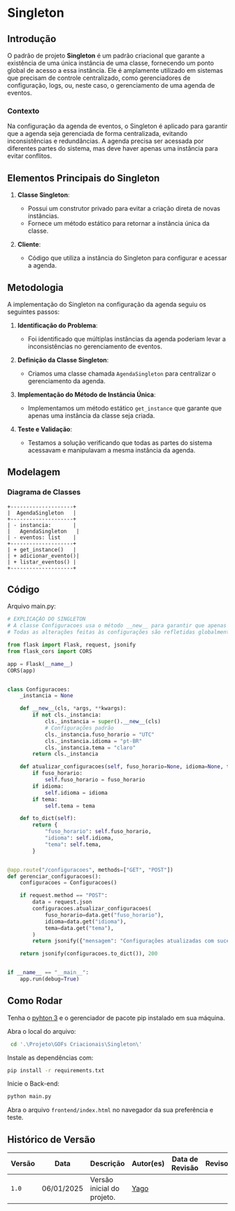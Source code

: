 # Singleton

## Introdução

O padrão de projeto **Singleton** é um padrão criacional que garante a existência de uma única instância de uma classe, fornecendo um ponto global de acesso a essa instância. Ele é amplamente utilizado em sistemas que precisam de controle centralizado, como gerenciadores de configuração, logs, ou, neste caso, o gerenciamento de uma agenda de eventos.

### Contexto

Na configuração da agenda de eventos, o Singleton é aplicado para garantir que a agenda seja gerenciada de forma centralizada, evitando inconsistências e redundâncias. A agenda precisa ser acessada por diferentes partes do sistema, mas deve haver apenas uma instância para evitar conflitos.

## Elementos Principais do Singleton

1. **Classe Singleton**:
   - Possui um construtor privado para evitar a criação direta de novas instâncias.
   - Fornece um método estático para retornar a instância única da classe.

2. **Cliente**:
   - Código que utiliza a instância do Singleton para configurar e acessar a agenda.

## Metodologia

A implementação do Singleton na configuração da agenda seguiu os seguintes passos:

1. **Identificação do Problema**:
   - Foi identificado que múltiplas instâncias da agenda poderiam levar a inconsistências no gerenciamento de eventos.

2. **Definição da Classe Singleton**:
   - Criamos uma classe chamada `AgendaSingleton` para centralizar o gerenciamento da agenda.

3. **Implementação do Método de Instância Única**:
   - Implementamos um método estático `get_instance` que garante que apenas uma instância da classe seja criada.

4. **Teste e Validação**:
   - Testamos a solução verificando que todas as partes do sistema acessavam e manipulavam a mesma instância da agenda.

## Modelagem

### Diagrama de Classes

```plaintext
+--------------------+
|  AgendaSingleton   |
+--------------------+
| - instancia:       |
|   AgendaSingleton   |
| - eventos: list    |
+--------------------+
| + get_instance()   |
| + adicionar_evento()|
| + listar_eventos() |
+--------------------+
```

## Código

Arquivo main.py:
```python
# EXPLICAÇÃO DO SINGLETON
# A classe Configuracoes usa o método __new__ para garantir que apenas uma instância será criada durante a execução da aplicação.
# Todas as alterações feitas às configurações são refletidas globalmente, mantendo a consistência no uso da agenda.

from flask import Flask, request, jsonify
from flask_cors import CORS

app = Flask(__name__)
CORS(app)


class Configuracoes:
    _instancia = None

    def __new__(cls, *args, **kwargs):
        if not cls._instancia:
            cls._instancia = super().__new__(cls)
            # Configurações padrão
            cls._instancia.fuso_horario = "UTC"
            cls._instancia.idioma = "pt-BR"
            cls._instancia.tema = "claro"
        return cls._instancia

    def atualizar_configuracoes(self, fuso_horario=None, idioma=None, tema=None):
        if fuso_horario:
            self.fuso_horario = fuso_horario
        if idioma:
            self.idioma = idioma
        if tema:
            self.tema = tema

    def to_dict(self):
        return {
            "fuso_horario": self.fuso_horario,
            "idioma": self.idioma,
            "tema": self.tema,
        }


@app.route("/configuracoes", methods=["GET", "POST"])
def gerenciar_configuracoes():
    configuracoes = Configuracoes()

    if request.method == "POST":
        data = request.json
        configuracoes.atualizar_configuracoes(
            fuso_horario=data.get("fuso_horario"),
            idioma=data.get("idioma"),
            tema=data.get("tema"),
        )
        return jsonify({"mensagem": "Configurações atualizadas com sucesso!"}), 200

    return jsonify(configuracoes.to_dict()), 200


if __name__ == "__main__":
    app.run(debug=True)
```

## Como Rodar

Tenha o [pyhton 3](https://www.python.org/downloads/) e o gerenciador de pacote pip instalado em sua máquina.

Abra o local do arquivo:
```bash
 cd '.\Projeto\GOFs Criacionais\Singleton\'
```

Instale as dependências com:
```bash
pip install -r requirements.txt
```

Inicie o Back-end:
```bash
python main.py
```

Abra o arquivo `frontend/index.html` no navegador da sua preferência e teste.

## Histórico de Versão

| Versão | Data       | Descrição                  | Autor(es)                     | Data de Revisão | Revisor(es) |
|--------|------------|----------------------------|--------------------------------|-----------------|-------------|
| `1.0`  | 06/01/2025 | Versão inicial do projeto. | [Yago](https://github.com/yagompassos) |         |      |